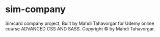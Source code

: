 # sim-company

Simcard company project, Built by Mahdi Tahavorgar for Udemy online course ADVANCED CSS
AND SASS. Copyright © by Mahdi Tahavorgar.
